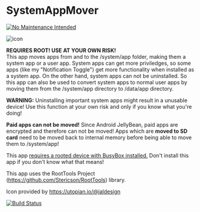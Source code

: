 SystemAppMover
==============

[![No Maintenance Intended](http://unmaintained.tech/badge.svg)](http://unmaintained.tech/)

![icon](https://raw.githubusercontent.com/j4velin/SystemAppMover/master/src/main/res/mipmap-xhdpi/ic_launcher.png) 

<b>REQUIRES ROOT! USE AT YOUR OWN RISK!</b>
<br/>
This app moves apps from and to the /system/app folder, making them a system app or a user app. System apps can get more priviledges, so some apps (like my "Notification Toggle") get more functionality when installed as a system app.
On the other hand, system apps can not be uninstalled. So this app can also be used to convert system apps to normal user apps by moving them from the /system/app directory to /data/app directory.

<b>WARNING:</b> Uninstalling important system apps might result in a unusable device! Use this function at your own risk and only if you know what you're doing!

<b>Paid apps can not be moved!</b> Since Android JellyBean, paid apps are encrypted and therefore can not be moved!
Apps which are <b>moved to SD card</b> need to be moved back to internal memory before being able to move them to /system/app!

This app <u>requires a rooted device with BusyBox installed.</u> Don't install this app if you don't know what that means!

This app uses the RootTools Project (https://github.com/Stericson/RootTools) library.

Icon provided by https://utopian.io/@jaldesign


[![Build Status](https://travis-ci.org/j4velin/SystemAppMover.svg?branch=master)](https://travis-ci.org/j4velin/SystemAppMover)
